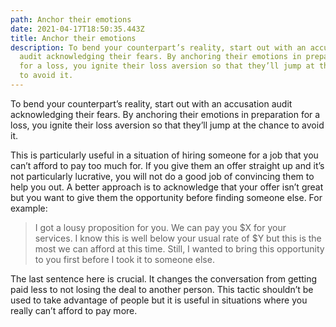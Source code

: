 ```yaml
---
path: Anchor their emotions
date: 2021-04-17T18:50:35.443Z
title: Anchor their emotions
description: To bend your counterpart’s reality, start out with an accusation
  audit acknowledging their fears. By anchoring their emotions in preparation
  for a loss, you ignite their loss aversion so that they’ll jump at the chance
  to avoid it.
---
```

To bend your counterpart’s reality, start out with an accusation audit acknowledging their fears. By anchoring their emotions in preparation for a loss, you ignite their loss aversion so that they’ll jump at the chance to avoid it.

This is particularly useful in a situation of hiring someone for a job that you can’t afford to pay too much for. If you give them an offer straight up and it’s not particularly lucrative, you will not do a good job of convincing them to help you out. A better approach is to acknowledge that your offer isn’t great but you want to give them the opportunity before finding someone else. For example:

> I got a lousy proposition for you. We can pay you $X for your services. I know this is well below your usual rate of $Y but this is the most we can afford at this time. Still, I wanted to bring this opportunity to you first before I took it to someone else.

The last sentence here is crucial. It changes the conversation from getting paid less to not losing the deal to another person. This tactic shouldn’t be used to take advantage of people but it is useful in situations where you really can’t afford to pay more.